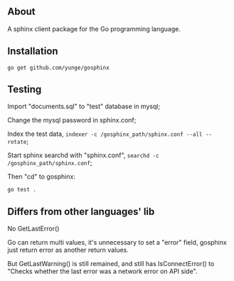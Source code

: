 About
-----

A sphinx client package for the Go programming language.

Installation
------------

`go get github.com/yunge/gosphinx`


Testing
-------

Import "documents.sql" to "test" database in mysql;

Change the mysql password in sphinx.conf;

Index the test data, `indexer -c /gosphinx_path/sphinx.conf --all --rotate`;

Start sphinx searchd with "sphinx.conf", `searchd -c /gosphinx_path/sphinx.conf`;

Then "cd" to gosphinx:

`go test .`


Differs from other languages' lib
-------------------------------

No GetLastError()

Go can return multi values, it's unnecessary to set a "error" field, gosphinx just return error as another return values.

But GetLastWarning() is still remained, and still has IsConnectError() to "Checks whether the last error was a network error on API side".


